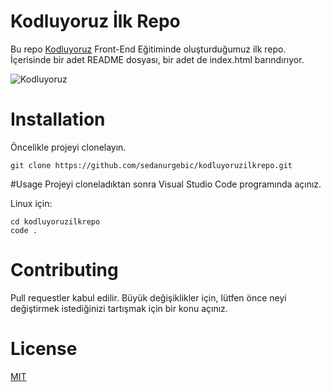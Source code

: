 # Kodluyoruz İlk Repo
Bu repo [Kodluyoruz](https://www.kodluyoruz.org/) Front-End Eğitiminde oluşturduğumuz ilk repo. İçerisinde bir adet README dosyası, bir adet de index.html barındırıyor.

![Kodluyoruz](https://picsum.photos/200/300)
# Installation
Öncelikle projeyi clonelayın. 

```
git clone https://github.com/sedanurgebic/kodluyoruzilkrepo.git
```

#Usage
Projeyi cloneladıktan sonra Visual Studio Code programında açınız.

Linux için:

```
cd kodluyoruzilkrepo
code . 
```

# Contributing
Pull requestler kabul edilir. Büyük değişiklikler için, lütfen önce neyi değiştirmek istediğinizi tartışmak için bir konu açınız.
# License
[MIT](https://choosealicense.com/licenses/mit/)
